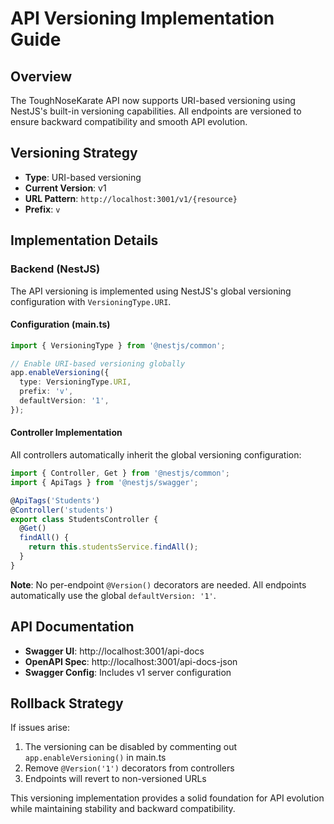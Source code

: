 # API Versioning Implementation Guide

## Overview

The ToughNoseKarate API now supports URI-based versioning using NestJS's built-in versioning capabilities. All endpoints are versioned to ensure backward compatibility and smooth API evolution.

## Versioning Strategy

- **Type**: URI-based versioning
- **Current Version**: v1
- **URL Pattern**: `http://localhost:3001/v1/{resource}`
- **Prefix**: `v`

## Implementation Details

### Backend (NestJS)

The API versioning is implemented using NestJS's global versioning configuration with `VersioningType.URI`.

#### Configuration (main.ts)

```typescript
import { VersioningType } from '@nestjs/common';

// Enable URI-based versioning globally
app.enableVersioning({
  type: VersioningType.URI,
  prefix: 'v',
  defaultVersion: '1',
});
```

#### Controller Implementation

All controllers automatically inherit the global versioning configuration:

```typescript
import { Controller, Get } from '@nestjs/common';
import { ApiTags } from '@nestjs/swagger';

@ApiTags('Students')
@Controller('students')
export class StudentsController {
  @Get()
  findAll() {
    return this.studentsService.findAll();
  }
}
```

**Note**: No per-endpoint `@Version()` decorators are needed. All endpoints automatically use the global `defaultVersion: '1'`.

## API Documentation

- **Swagger UI**: http://localhost:3001/api-docs
- **OpenAPI Spec**: http://localhost:3001/api-docs-json
- **Swagger Config**: Includes v1 server configuration

## Rollback Strategy

If issues arise:

1. The versioning can be disabled by commenting out `app.enableVersioning()` in main.ts
2. Remove `@Version('1')` decorators from controllers
3. Endpoints will revert to non-versioned URLs

This versioning implementation provides a solid foundation for API evolution while maintaining stability and backward compatibility.

